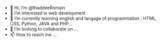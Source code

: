 - 👋 Hi, I’m @thaddeeRomain
- 👀 I’m interested in web development 
- 🌱 I’m currently learning english and langage of programmation : HTML, CSS, Python, JAVA and PHP...
- 💞️ I’m looking to collaborate on ...
- 📫 How to reach me ...

<!---
thaddeeRomain/thaddeeRomain is a ✨ special ✨ repository because its `README.md` (this file) appears on your GitHub profile.
You can click the Preview link to take a look at your changes.
--->
